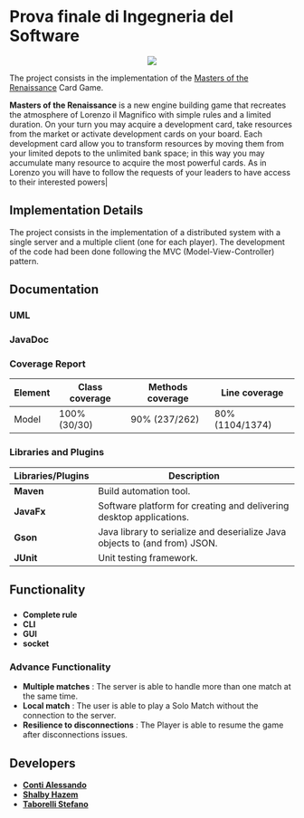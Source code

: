 # Prova finale di Ingegneria del Software


<p align="center">
  <img src="http://craniointernational.com/wp-content/uploads/2019/06/Masters-Of-Renaissance_scatola_ENG-e1560246260470.png">
</p>

The project consists in the implementation of the [Masters of the Renaissance](http://craniointernational.com/products/masters-of-renaissance/) Card Game.

__Masters of the Renaissance__ is a new engine building game that recreates the atmosphere of Lorenzo il Magnifico with simple rules and a limited duration. On your turn you may acquire a development card, take resources from the market or activate development cards on your board. Each development card allow you to transform resources by moving them from your limited depots to the unlimited bank space; in this way you may accumulate many resource to acquire the most powerful cards. As in Lorenzo you will have to follow the requests of your leaders to have access to their interested powers|

## Implementation Details
The project consists in the implementation of a distributed system with a single server and a multiple client (one for each player).
The development of the code had been done following the MVC (Model-View-Controller) pattern.
## Documentation

### UML

### JavaDoc

### Coverage Report
|Element|Class coverage|Methods coverage|Line coverage|
|-------|--------------|----------------|-------------|
|Model|100% (30/30)|90% (237/262)|80% (1104/1374)

### Libraries and Plugins
|Libraries/Plugins|Description|
|---------------|-----------|
|__Maven__|Build automation tool.|
|__JavaFx__|Software platform for creating and delivering desktop applications.|
|__Gson__|Java library to serialize and deserialize Java objects to (and from) JSON.|
|__JUnit__|Unit testing framework.|

## Functionality
### 
- __Complete rule__
- __CLI__
- __GUI__
- __socket__
### Advance Functionality
- __Multiple matches__ : The server is able to handle more than one match at the same time.
- __Local match__ :  The user is able to play a Solo Match without the connection to the server.
- __Resilience to disconnections__ : The Player is able to resume the game after disconnections issues.

## Developers
- [__Conti Alessando__](https://github.com/alessandroconti99)
- [__Shalby Hazem__](https://github.com/shalbyhazem99)
- [__Taborelli Stefano__](https://github.com/stefanotaborelli)
